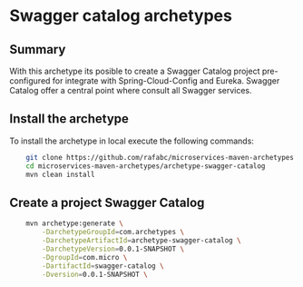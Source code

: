 Swagger catalog archetypes
======================================

Summary
-------
With this archetype its posible to create a Swagger Catalog project pre-configured for integrate with Spring-Cloud-Config and Eureka.
Swagger Catalog offer a central point where consult all Swagger services.

Install the archetype
-------------
To install the archetype in local execute the following commands:

```bash
    git clone https://github.com/rafabc/microservices-maven-archetypes.git
    cd microservices-maven-archetypes/archetype-swagger-catalog
    mvn clean install
```

Create a project Swagger Catalog
----------------

```bash
    mvn archetype:generate \
        -DarchetypeGroupId=com.archetypes \
        -DarchetypeArtifactId=archetype-swagger-catalog \
        -DarchetypeVersion=0.0.1-SNAPSHOT \
        -DgroupId=com.micro \
        -DartifactId=swagger-catalog \
        -Dversion=0.0.1-SNAPSHOT \
```